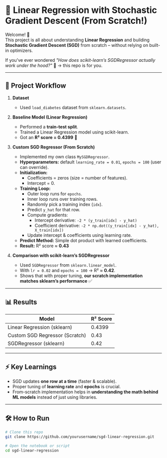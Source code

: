 # 🚀 Linear Regression with Stochastic Gradient Descent (From Scratch!)

Welcome! 👋  
This project is all about understanding **Linear Regression** and building **Stochastic Gradient Descent (SGD)** from scratch – without relying on built-in optimizers.  

If you’ve ever wondered *"How does scikit-learn’s SGDRegressor actually work under the hood?"* 🤔 → this repo is for you.  

---

## 📌 Project Workflow

1. **Dataset**  
   - Used `load_diabetes` dataset from `sklearn.datasets`.

2. **Baseline Model (Linear Regression)**  
   - Performed a **train-test split**.  
   - Trained a Linear Regression model using scikit-learn.  
   - Got an **R² score = 0.4399** 🎯

3. **Custom SGD Regressor (From Scratch)**  
   - Implemented my own class `MySGDRegressor`.  
   - **Hyperparameters:** default `learning_rate = 0.01`, `epochs = 100` (user can override).  
   - **Initialization:**  
     - Coefficients = zeros (size = number of features).  
     - Intercept = 0.  
   - **Training Loop:**  
     - Outer loop runs for `epochs`.  
     - Inner loop runs over training rows.  
     - Randomly pick a training index (`idx`).  
     - Predict `y_hat` for that row.  
     - Compute gradients:  
       - Intercept derivative: `-2 * (y_train[idx] - y_hat)`  
       - Coefficient derivative: `-2 * np.dot((y_train[idx] - y_hat), X_train[idx])`  
     - Update intercept & coefficients using learning rate.  
   - **Predict Method:** Simple dot product with learned coefficients.  
   - **Result:** R² score ≈ **0.43**

4. **Comparison with scikit-learn’s SGDRegressor**  
   - Used `SGDRegressor` from `sklearn.linear_model`.  
   - With `lr = 0.02` and `epochs = 100` → R² ≈ **0.42**.  
   - Shows that with proper tuning, **our scratch implementation matches sklearn’s performance** ✅

---

## 📊 Results

| Model                         | R² Score |
|-------------------------------|----------|
| Linear Regression (sklearn)   | 0.4399   |
| Custom SGD Regressor (Scratch)| 0.43     |
| SGDRegressor (sklearn)        | 0.42     |

---

## ⚡ Key Learnings

- SGD updates **one row at a time** (faster & scalable).  
- Proper tuning of **learning rate** and **epochs** is crucial.  
- From-scratch implementation helps in **understanding the math behind ML models** instead of just using libraries.  

---

## 🛠️ How to Run

```bash
# Clone this repo
git clone https://github.com/yourusername/sgd-linear-regression.git

# Open the notebook or script
cd sgd-linear-regression
